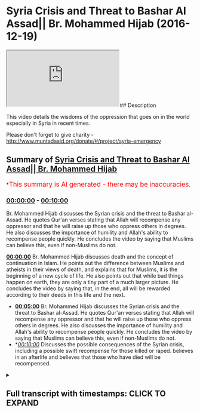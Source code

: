 # Syria Crisis and Threat to Bashar Al Assad|| Br. Mohammed Hijab (2016-12-19)

<iframe loading='lazy' src='https://www.youtube.com/embed/eXYyNE4JVpQ'></iframe>## Description

This video details the wisdoms of the oppression that goes on in the world especially in Syria in recent times.

Please don't forget to give charity -http://www.muntadaaid.org/donate/#/project/syria-emergency

## Summary of [Syria Crisis and Threat to Bashar Al Assad|| Br. Mohammed Hijab](https://www.youtube.com/watch?v=eXYyNE4JVpQ)

\*<span style="color:red; font-size:125%">This summary is AI generated - there may be inaccuracies</span>.

### [00:00:00](https://www.youtube.com/watch?v=eXYyNE4JVpQ\&t=0) - [00:10:00](https://www.youtube.com/watch?v=eXYyNE4JVpQ\&t=600)

Br. Mohammed Hijab discusses the Syrian crisis and the threat to Bashar al-Assad. He quotes Qur'an verses stating that Allah will recompense any oppressor and that he will raise up those who oppress others in degrees. He also discusses the importance of humility and Allah's ability to recompense people quickly. He concludes the video by saying that Muslims can believe this, even if non-Muslims do not.

**[00:00:00](https://www.youtube.com/watch?v=eXYyNE4JVpQ\&t=0)**  Br. Mohammed Hijab discusses death and the concept of continuation in Islam. He points out the difference between Muslims and atheists in their views of death, and explains that for Muslims, it is the beginning of a new cycle of life. He also points out that while bad things happen on earth, they are only a tiny part of a much larger picture. He concludes the video by saying that, in the end, all will be rewarded according to their deeds in this life and the next.

*   **[00:05:00](https://www.youtube.com/watch?v=eXYyNE4JVpQ\&t=300)**  Br. Mohammed Hijab discusses the Syrian crisis and the threat to Bashar al-Assad. He quotes Qur'an verses stating that Allah will recompense any oppressor and that he will raise up those who oppress others in degrees. He also discusses the importance of humility and Allah's ability to recompense people quickly. He concludes the video by saying that Muslims can believe this, even if non-Muslims do not.
*   \**[00:10:00](https://www.youtube.com/watch?v=eXYyNE4JVpQ\&t=600)* Discusses the possible consequences of the Syrian crisis, including a possible swift recompense for those killed or raped. believes in an afterlife and believes that those who have died will be recompensed.

<details><summary><h2>Full transcript with timestamps: CLICK TO EXPAND</h2></summary>

[0:00:00](https://youtu.be/eXYyNE4JVpQ?t=0) in the last sort of period I have of\
[0:00:02](https://youtu.be/eXYyNE4JVpQ?t=2) this whatever you wanna call this I want\
[0:00:08](https://youtu.be/eXYyNE4JVpQ?t=8) to mention two important points because\
[0:00:12](https://youtu.be/eXYyNE4JVpQ?t=12) of the events that are basically\
[0:00:14](https://youtu.be/eXYyNE4JVpQ?t=14) happening around the world I just want\
[0:00:18](https://youtu.be/eXYyNE4JVpQ?t=18) to mention something about death\
[0:00:21](https://youtu.be/eXYyNE4JVpQ?t=21) generally how we conceive it and how to\
[0:00:25](https://youtu.be/eXYyNE4JVpQ?t=25) deal with when there's a lot of death\
[0:00:27](https://youtu.be/eXYyNE4JVpQ?t=27) going on which is what's going on at the\
[0:00:29](https://youtu.be/eXYyNE4JVpQ?t=29) mall in Syria and other places so death\
[0:00:34](https://youtu.be/eXYyNE4JVpQ?t=34) for us is the beginning this is the this\
[0:00:37](https://youtu.be/eXYyNE4JVpQ?t=37) is the difference between us and then\
[0:00:39](https://youtu.be/eXYyNE4JVpQ?t=39) this is the difference between Muslims\
[0:00:42](https://youtu.be/eXYyNE4JVpQ?t=42) and atheists for example that whereas\
[0:00:46](https://youtu.be/eXYyNE4JVpQ?t=46) atheists do not reckon that there is in\
[0:00:49](https://youtu.be/eXYyNE4JVpQ?t=49) continuation Muslims believe that this\
[0:00:53](https://youtu.be/eXYyNE4JVpQ?t=53) particular period of death is in fact\
[0:00:59](https://youtu.be/eXYyNE4JVpQ?t=59) the beginning and not the end it's the\
[0:01:02](https://youtu.be/eXYyNE4JVpQ?t=62) beginning and if we had an understanding\
[0:01:07](https://youtu.be/eXYyNE4JVpQ?t=67) of how small the dunya is comparative to\
[0:01:15](https://youtu.be/eXYyNE4JVpQ?t=75) the era we would not treat it with such\
[0:01:18](https://youtu.be/eXYyNE4JVpQ?t=78) 80 men with such concern and prioritize\
[0:01:21](https://youtu.be/eXYyNE4JVpQ?t=81) it in this way we wouldn't if we\
[0:01:24](https://youtu.be/eXYyNE4JVpQ?t=84) understood if we had a macro\
[0:01:27](https://youtu.be/eXYyNE4JVpQ?t=87) understanding of how small the dunya is\
[0:01:32](https://youtu.be/eXYyNE4JVpQ?t=92) comparative to the everlasting now is\
[0:01:35](https://youtu.be/eXYyNE4JVpQ?t=95) everlasting everlasting means continuing\
[0:01:38](https://youtu.be/eXYyNE4JVpQ?t=98) forever hereafter we would not treat\
[0:01:41](https://youtu.be/eXYyNE4JVpQ?t=101) this dunya with such great regard\
[0:01:45](https://youtu.be/eXYyNE4JVpQ?t=105) whatever happens to us in this dunya of\
[0:01:51](https://youtu.be/eXYyNE4JVpQ?t=111) illnesses or punishments or grief or\
[0:01:57](https://youtu.be/eXYyNE4JVpQ?t=117) toil is incredibly short-lived\
[0:02:02](https://youtu.be/eXYyNE4JVpQ?t=122) now these disbelievers a lot of the\
[0:02:05](https://youtu.be/eXYyNE4JVpQ?t=125) atheists they say you know you have this\
[0:02:08](https://youtu.be/eXYyNE4JVpQ?t=128) problem of evil if God is so great why\
[0:02:11](https://youtu.be/eXYyNE4JVpQ?t=131) did he create even in the world\
[0:02:14](https://youtu.be/eXYyNE4JVpQ?t=134) this is their problem because they don't\
[0:02:16](https://youtu.be/eXYyNE4JVpQ?t=136) believe in a continuation for us is\
[0:02:18](https://youtu.be/eXYyNE4JVpQ?t=138) completely the opposite we believe in a\
[0:02:20](https://youtu.be/eXYyNE4JVpQ?t=140) continuation you're analyzing or you're\
[0:02:24](https://youtu.be/eXYyNE4JVpQ?t=144) assessing the situation on a micro level\
[0:02:28](https://youtu.be/eXYyNE4JVpQ?t=148) and you have not seen the macro picture\
[0:02:31](https://youtu.be/eXYyNE4JVpQ?t=151) so when we see children die and blood\
[0:02:38](https://youtu.be/eXYyNE4JVpQ?t=158) being spilled and oppression being done\
[0:02:42](https://youtu.be/eXYyNE4JVpQ?t=162) \[Music]\
[0:02:43](https://youtu.be/eXYyNE4JVpQ?t=163) which is what's happening in Syria when\
[0:02:48](https://youtu.be/eXYyNE4JVpQ?t=168) we see women being raped we hear of\
[0:02:52](https://youtu.be/eXYyNE4JVpQ?t=172) women being raped and we hear that the\
[0:02:57](https://youtu.be/eXYyNE4JVpQ?t=177) old people are not being given the food\
[0:02:59](https://youtu.be/eXYyNE4JVpQ?t=179) and they're dying of starvation some\
[0:03:06](https://youtu.be/eXYyNE4JVpQ?t=186) people will ask\
[0:03:08](https://youtu.be/eXYyNE4JVpQ?t=188) metallus wallah when is the victory of\
[0:03:11](https://youtu.be/eXYyNE4JVpQ?t=191) allah going to happen and some other\
[0:03:14](https://youtu.be/eXYyNE4JVpQ?t=194) weak weaker amman individuals will say\
[0:03:18](https://youtu.be/eXYyNE4JVpQ?t=198) why is this happening how could God\
[0:03:21](https://youtu.be/eXYyNE4JVpQ?t=201) allow this to happen\
[0:03:25](https://youtu.be/eXYyNE4JVpQ?t=205) well you're only looking at a microcosm\
[0:03:31](https://youtu.be/eXYyNE4JVpQ?t=211) or a micro picture of the macro reality\
[0:03:39](https://youtu.be/eXYyNE4JVpQ?t=219) that boy that's been killed in Syria or\
[0:03:42](https://youtu.be/eXYyNE4JVpQ?t=222) in Burma on the Central African Republic\
[0:03:46](https://youtu.be/eXYyNE4JVpQ?t=226) who is being pried out of the rubble who\
[0:03:52](https://youtu.be/eXYyNE4JVpQ?t=232) that who when the emergency services\
[0:03:56](https://youtu.be/eXYyNE4JVpQ?t=236) reach that area pry that person out of\
[0:03:59](https://youtu.be/eXYyNE4JVpQ?t=239) the rubble wiping off the dust of that\
[0:04:03](https://youtu.be/eXYyNE4JVpQ?t=243) individual that baby to see that he is\
[0:04:08](https://youtu.be/eXYyNE4JVpQ?t=248) not alive anymore and they try their\
[0:04:11](https://youtu.be/eXYyNE4JVpQ?t=251) best to resuscitate that boy and the\
[0:04:15](https://youtu.be/eXYyNE4JVpQ?t=255) mother is in the background screaming\
[0:04:20](https://youtu.be/eXYyNE4JVpQ?t=260) and the people are asking why why is\
[0:04:29](https://youtu.be/eXYyNE4JVpQ?t=269) this happening to us why is this\
[0:04:31](https://youtu.be/eXYyNE4JVpQ?t=271) happening to what will kill again\
[0:04:33](https://youtu.be/eXYyNE4JVpQ?t=273) whatever Allah says that these are the\
[0:04:35](https://youtu.be/eXYyNE4JVpQ?t=275) days that we we overturn we turn them so\
[0:04:40](https://youtu.be/eXYyNE4JVpQ?t=280) you have good days and bad days and he\
[0:04:42](https://youtu.be/eXYyNE4JVpQ?t=282) said this when what had happened and\
[0:04:45](https://youtu.be/eXYyNE4JVpQ?t=285) moreover this is the beginning that boy\
[0:04:49](https://youtu.be/eXYyNE4JVpQ?t=289) will be the king\
[0:04:50](https://youtu.be/eXYyNE4JVpQ?t=290) insha'Allah in heaven we believe in\
[0:04:53](https://youtu.be/eXYyNE4JVpQ?t=293) heaven we believe in an everlasting\
[0:04:54](https://youtu.be/eXYyNE4JVpQ?t=294) place where people reside forever we\
[0:04:59](https://youtu.be/eXYyNE4JVpQ?t=299) believe in the day of judgment where\
[0:05:02](https://youtu.be/eXYyNE4JVpQ?t=302) every volume every oppressor is\
[0:05:09](https://youtu.be/eXYyNE4JVpQ?t=309) recompensate Allah Subhanahu WA Ta'ala\
[0:05:14](https://youtu.be/eXYyNE4JVpQ?t=314) he says in the quran he says rafaeld Oh\
[0:05:22](https://youtu.be/eXYyNE4JVpQ?t=322) JT Dolan shingeo Haman am ring he Allah\
[0:05:27](https://youtu.be/eXYyNE4JVpQ?t=327) Misha I mean I body Allah\
[0:05:33](https://youtu.be/eXYyNE4JVpQ?t=333) Myesha\
[0:05:35](https://youtu.be/eXYyNE4JVpQ?t=335) I mean I body heal you do yo Matala\
[0:05:42](https://youtu.be/eXYyNE4JVpQ?t=342) apart he says he is the one who raises\
[0:05:50](https://youtu.be/eXYyNE4JVpQ?t=350) in degrees any people and others the one\
[0:05:56](https://youtu.be/eXYyNE4JVpQ?t=356) who's the possessor of the throne that\
[0:05:59](https://youtu.be/eXYyNE4JVpQ?t=359) he throws the roar\
[0:06:04](https://youtu.be/eXYyNE4JVpQ?t=364) upon whether he wants from his I vent\
[0:06:07](https://youtu.be/eXYyNE4JVpQ?t=367) and then they will be on thee\
[0:06:11](https://youtu.be/eXYyNE4JVpQ?t=371) yah metallic is Yama Yama Yama telev\
[0:06:14](https://youtu.be/eXYyNE4JVpQ?t=374) means the day of separation and then he\
[0:06:19](https://youtu.be/eXYyNE4JVpQ?t=379) says about humility Amma\
[0:06:22](https://youtu.be/eXYyNE4JVpQ?t=382) Yama whom there is o the day when they\
[0:06:31](https://youtu.be/eXYyNE4JVpQ?t=391) will be laid bare just standing there\
[0:06:35](https://youtu.be/eXYyNE4JVpQ?t=395) the day when all of the oppressors that\
[0:06:38](https://youtu.be/eXYyNE4JVpQ?t=398) oppressed the children and that blown up\
[0:06:41](https://youtu.be/eXYyNE4JVpQ?t=401) the children and I have caused the\
[0:06:44](https://youtu.be/eXYyNE4JVpQ?t=404) children to be under the rubble for\
[0:06:46](https://youtu.be/eXYyNE4JVpQ?t=406) political reasons they want Bashar\
[0:06:49](https://youtu.be/eXYyNE4JVpQ?t=409) al-assad and others like him will be\
[0:06:52](https://youtu.be/eXYyNE4JVpQ?t=412) laid bare and it will be said to him\
[0:06:59](https://youtu.be/eXYyNE4JVpQ?t=419) laia firm you know Longman che\
[0:07:06](https://youtu.be/eXYyNE4JVpQ?t=426) nothing of what you did and what that\
[0:07:10](https://youtu.be/eXYyNE4JVpQ?t=430) person or anyone did will be concealed\
[0:07:14](https://youtu.be/eXYyNE4JVpQ?t=434) anymore Lehman in Coolio\
[0:07:21](https://youtu.be/eXYyNE4JVpQ?t=441) to whom is the kingdom today huh is it\
[0:07:25](https://youtu.be/eXYyNE4JVpQ?t=445) to him\
[0:07:28](https://youtu.be/eXYyNE4JVpQ?t=448) Coolio\
[0:07:33](https://youtu.be/eXYyNE4JVpQ?t=453) boom to whom is the kingdom today\
[0:07:38](https://youtu.be/eXYyNE4JVpQ?t=458) lillahi'l were hidden look AHA to Allah\
[0:07:45](https://youtu.be/eXYyNE4JVpQ?t=465) the one no one can resist him he is\
[0:07:50](https://youtu.be/eXYyNE4JVpQ?t=470) irresistible we can believe this\
[0:07:55](https://youtu.be/eXYyNE4JVpQ?t=475) as Muslims others cannot believe this if\
[0:07:59](https://youtu.be/eXYyNE4JVpQ?t=479) they believe in atheism because there's\
[0:08:02](https://youtu.be/eXYyNE4JVpQ?t=482) no justice\
[0:08:02](https://youtu.be/eXYyNE4JVpQ?t=482) after voting for them we can believe\
[0:08:06](https://youtu.be/eXYyNE4JVpQ?t=486) that the young boy has been slaughtered\
[0:08:08](https://youtu.be/eXYyNE4JVpQ?t=488) and killed that he will have his heaven\
[0:08:12](https://youtu.be/eXYyNE4JVpQ?t=492) and that he can truly rest in peace\
[0:08:16](https://youtu.be/eXYyNE4JVpQ?t=496) whereas the Atheist cannot make such a\
[0:08:18](https://youtu.be/eXYyNE4JVpQ?t=498) statement and be a morally consistent we\
[0:08:21](https://youtu.be/eXYyNE4JVpQ?t=501) can believe that the people who are\
[0:08:24](https://youtu.be/eXYyNE4JVpQ?t=504) oppressors in the land that they will be\
[0:08:28](https://youtu.be/eXYyNE4JVpQ?t=508) recompense by Allah and Allah will say\
[0:08:34](https://youtu.be/eXYyNE4JVpQ?t=514) to them Lee manymoon young to whom is\
[0:08:38](https://youtu.be/eXYyNE4JVpQ?t=518) the kingdom today and then he will reply\
[0:08:43](https://youtu.be/eXYyNE4JVpQ?t=523) himself and say lillahil wa Haden ha ha\
[0:08:50](https://youtu.be/eXYyNE4JVpQ?t=530) to Allah the one and the irresistible\
[0:08:55](https://youtu.be/eXYyNE4JVpQ?t=535) Alma to Jessa Kunlun have Symmachus avid\
[0:09:00](https://youtu.be/eXYyNE4JVpQ?t=540) today every single self will be\
[0:09:04](https://youtu.be/eXYyNE4JVpQ?t=544) recompensed for what he has done all of\
[0:09:09](https://youtu.be/eXYyNE4JVpQ?t=549) the oppressors will be recompensed a\
[0:09:14](https://youtu.be/eXYyNE4JVpQ?t=554) glioma two days ago\
[0:09:16](https://youtu.be/eXYyNE4JVpQ?t=556) namsom casa but level Malia\
[0:09:24](https://youtu.be/eXYyNE4JVpQ?t=564) there is no oppression today can you\
[0:09:29](https://youtu.be/eXYyNE4JVpQ?t=569) imagine such a statement being made a\
[0:09:32](https://youtu.be/eXYyNE4JVpQ?t=572) loss of Hanna word Allah will say level\
[0:09:36](https://youtu.be/eXYyNE4JVpQ?t=576) melio\
[0:09:41](https://youtu.be/eXYyNE4JVpQ?t=581) there is no oppression today in allah as\
[0:09:50](https://youtu.be/eXYyNE4JVpQ?t=590) any young asa that certainly allah is a\
[0:09:56](https://youtu.be/eXYyNE4JVpQ?t=596) very fast recompensa that he will\
[0:10:00](https://youtu.be/eXYyNE4JVpQ?t=600) recompense in a very Swift in fast way\
[0:10:04](https://youtu.be/eXYyNE4JVpQ?t=604) this is what we can believe as a result\
[0:10:06](https://youtu.be/eXYyNE4JVpQ?t=606) of our ontology our belief system our\
[0:10:09](https://youtu.be/eXYyNE4JVpQ?t=609) bill our religion our key there we\
[0:10:12](https://youtu.be/eXYyNE4JVpQ?t=612) believe in the Hereafter\
[0:10:14](https://youtu.be/eXYyNE4JVpQ?t=614) we believe in a time when the boys that\
[0:10:17](https://youtu.be/eXYyNE4JVpQ?t=617) have been killed by the oppressors and\
[0:10:19](https://youtu.be/eXYyNE4JVpQ?t=619) the girls who have been raped by their\
[0:10:22](https://youtu.be/eXYyNE4JVpQ?t=622) pro knees will be recompensed we believe\
[0:10:28](https://youtu.be/eXYyNE4JVpQ?t=628) in this

</details>
